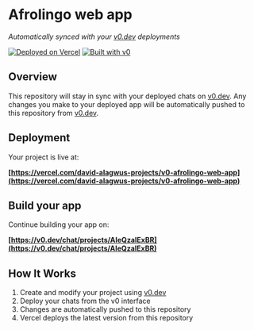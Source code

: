 # Afrolingo web app

*Automatically synced with your [v0.dev](https://v0.dev) deployments*

[![Deployed on Vercel](https://img.shields.io/badge/Deployed%20on-Vercel-black?style=for-the-badge&logo=vercel)](https://vercel.com/david-alagwus-projects/v0-afrolingo-web-app)
[![Built with v0](https://img.shields.io/badge/Built%20with-v0.dev-black?style=for-the-badge)](https://v0.dev/chat/projects/AIeQzaIExBR)

## Overview

This repository will stay in sync with your deployed chats on [v0.dev](https://v0.dev).
Any changes you make to your deployed app will be automatically pushed to this repository from [v0.dev](https://v0.dev).

## Deployment

Your project is live at:

**[https://vercel.com/david-alagwus-projects/v0-afrolingo-web-app](https://vercel.com/david-alagwus-projects/v0-afrolingo-web-app)**

## Build your app

Continue building your app on:

**[https://v0.dev/chat/projects/AIeQzaIExBR](https://v0.dev/chat/projects/AIeQzaIExBR)**

## How It Works

1. Create and modify your project using [v0.dev](https://v0.dev)
2. Deploy your chats from the v0 interface
3. Changes are automatically pushed to this repository
4. Vercel deploys the latest version from this repository